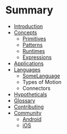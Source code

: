 # Summary

* [Introduction](README.md)
* [Concepts](concepts/README.md)
   * [Primitives](concepts/primitives.md)
   * [Patterns](concepts/patterns.md)
   * [Runtimes](concepts/runtimes.md)
   * [Expressions](concepts/expressions.md)
* [Applications](applications/README.md)
* [Languages](languages/README.md)
   * [SomeLanguage](languages/somelanguage.md)
   * Types of Motion
   * Connectors
* [Hypotheticals](hypotheticals/README.md)
* [Glossary](GLOSSARY.md)
* [Contributing](CONTRIBUTING.md)
* [Community](community/README.md)
   * [Android](community/android.md)
   * [iOS](community/ios.md)

